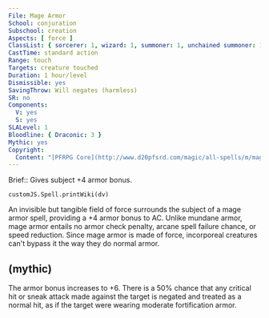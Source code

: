 ```yaml
---
File: Mage Armor
School: conjuration
Subschool: creation
Aspects: [ force ]
ClassList: { sorcerer: 1, wizard: 1, summoner: 1, unchained summoner: 1, witch: 1, bloodrager: 1, occultist: 1, psychic: 1, spiritualist: 1 }
CastTime: standard action
Range: touch
Targets: creature touched
Duration: 1 hour/level
Dismissible: yes
SavingThrow: Will negates (harmless)
SR: no
Components:
  V: yes
  S: yes
SLALevel: 1
Bloodline: { Draconic: 3 }
Mythic: yes
Copyright:
  Content: "[PFRPG Core](http://www.d20pfsrd.com/magic/all-spells/m/mage-armor)"
---
```

Brief:: Gives subject +4 armor bonus.

```dataviewjs
customJS.Spell.printWiki(dv)
```

An invisible but tangible field of force surrounds the subject of a mage armor spell, providing a +4 armor bonus to AC.  Unlike mundane armor, mage armor entails no armor check penalty, arcane spell failure chance, or speed reduction. Since mage armor is made of force, incorporeal creatures can't bypass it the way they do normal armor.


## (mythic)

The armor bonus increases to +6. There is a 50% chance that any critical hit or sneak attack made against the target is negated and treated as a normal hit, as if the target were wearing moderate fortification armor.
